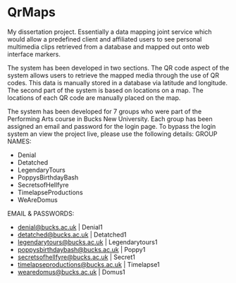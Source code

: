 # QrMaps
My dissertation project. Essentially a data mapping joint service which would allow a predefined client and affiliated users to see personal multimedia clips retrieved from a database and mapped out onto web 
interface markers. 

The system has been developed in two sections. The QR code aspect of the system allows users to retrieve the mapped media through the use of QR codes. This data is manually stored in a database via latitude and longitude. The second part of the system is based on locations on a map. The locations of each QR code are manually placed on the map.

The system has been developed for 7 groups who were part of the Performing Arts course in Bucks New University. 
Each group has been assigned an email and password for the login page. 
To bypass the login system an view the project live, please use the following details:
GROUP NAMES:
- Denial
- Detatched
- LegendaryTours
- PoppysBirthdayBash
- SecretsofHellfyre
- TimelapseProductions
- WeAreDomus

EMAIL & PASSWORDS:
- denial@bucks.ac.uk |  Denial1
- detatched@bucks.ac.uk | Detatched1
- legendarytours@bucks.ac.uk  | Legendarytours1
- poppysbirthdaybash@bucks.ac.uk  | Poppy1
- secretsofhellfyre@bucks.ac.uk | Secret1
- timelapseproductions@bucks.ac.uk  | Timelapse1
- wearedomus@bucks.ac.uk  | Domus1
